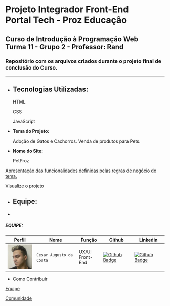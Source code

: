 # Projeto Integrador Front-End <br> Portal Tech - Proz Educação
## Curso de Introdução à Programação Web <br> Turma 11 - Grupo 2 - Professor: Rand
### Repositório com os arquivos criados durante o projeto final de conclusão do Curso.

---

- ## **Tecnologias Utilizadas:**

  HTML

  CSS

  JavaScript
  
  
- **Tema do Projeto:**

  Adoção de Gatos e Cachorros.
  Venda de produtos para Pets.
  

- **Nome do Site:**

  PetProz
  



[Apresentação das funcionalidades definidas pelas regras de negócio do tema.](https://github.com/cesar-augusto-costa/projeto_integrador_FRONT_END_proz_turma11_grupo2/blob/main/markedown/regras_negocio.md)

[Visualize o projeto](https://cesar-augusto-costa.github.io/projeto_integrador_FRONT_END_proz_turma11_grupo2/)



- ## **Equipe:**
- 
##### EQUIPE:

| Perfil | Nome | Função | Github | Linkedin |
| ---------------- | ----- | --------- | --------- | --------- |
| <img width="100" alt="Foto de Perfil do Cesar" src="img/perfil_equipe/perfil_cesar.jpg"> | `Cesar Augusto da Costa` | UX/UI <br> Front-End | [![Github Badge](https://img.shields.io/badge/-Github-000?style=flat-square&logo=Github&logoColor=white)](https://github.com/cesar-augusto-costa) | [![Github Badge](https://img.shields.io/badge/LinkedIn-0077B5?style=for-the-badge&logo=linkedin&logoColor=white)](https://www.linkedin.com/in/cesar-augusto-costa/) |

* Como Contribuir

[Equipe](markedown/como_contribuir_equipe.md)

[Comunidade](markedown/como_contribuir_comunidade.md)
